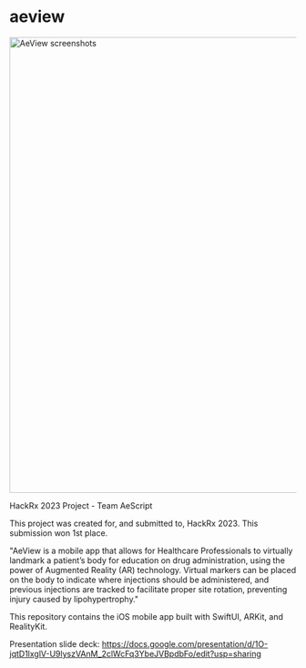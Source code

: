 # aeview

<img width="800" alt="AeView screenshots" src="https://github.com/jx-zheng/aeview/assets/43159579/ea4aae69-b56a-44cc-b934-9f1a8dc40cce">

HackRx 2023 Project - Team AeScript

This project was created for, and submitted to, HackRx 2023. This submission won 1st place. 

"AeView is a mobile app that allows for Healthcare Professionals to virtually landmark a patient’s body for education on drug administration, using the power of Augmented Reality (AR) technology. Virtual markers can be placed on the body to indicate where injections should be administered, and previous injections are tracked to facilitate proper site rotation, preventing injury caused by lipohypertrophy."

This repository contains the iOS mobile app built with SwiftUI, ARKit, and RealityKit.

Presentation slide deck: https://docs.google.com/presentation/d/1O-jqtD1lxglV-U9lyszVAnM_2clWcFq3YbeJVBpdbFo/edit?usp=sharing
